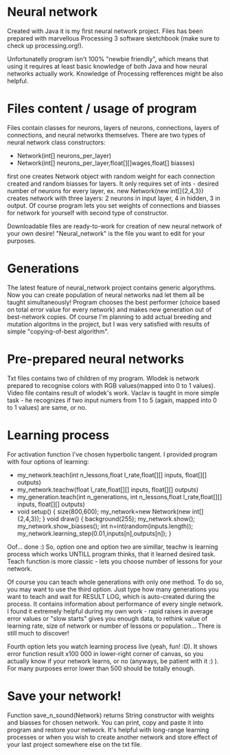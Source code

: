 # Neural network

Created with Java it is my first neural network project. Files has been prepared with marvellous Processing 3 software sketchbook (make sure to check up processing.org!).

Unfortunatelly program isn't 100% "newbie friendly", which means that using it requires at least basic knowledge of both Java and how neural networks actually work. Knowledge of Processing refferences might be also helpful.

# Files content / usage of program

Files contain classes for neurons, layers of neurons, connections, layers of connections, and neural networks themselves. There are two types of neural network class constructors:

- Network(int[] neurons_per_layer)
- Network(int[] neurons_per_layer,float[][]wages,float[] biasses)

first one creates Network object with random weight for each connection created and random biasses for layers. It only requires set of ints - desired number of neurons for every layer, ex. new Network(new int[]{2,4,3}) creates network with three layers: 2 neurons in input layer, 4 in hidden, 3 in output. Of course program lets you set weights of connections and biasses for network for yourself with second type of constructor.

Downloadable files are ready-to-work for creation of new neural network of your own desire! "Neural_network" is the file you want to edit for your purposes.

# Generations

The latest feature of neural_network project contains generic algorythms. Now you can create population of neural networks nad let them all be taught simultaneously! Program chooses the best performer (choice based on total error value for every network) and makes new generation out of best-network copies. Of course I'm planning to add actual breeding and mutation algoritms in the project, but I was very satisfied with results of simple "copying-of-best algorithm".

# Pre-prepared neural networks

Txt files contains two of children of my program. Wlodek is network prepared to recognise colors with RGB values(mapped into 0 to 1 values). Video file contains result of wlodek's work. Vaclav is taught in more simple task - he recognizes if two input numers from 1 to 5 (again, mapped into 0 to 1 values) are same, or no.

# Learning process

For activation function I've chosen hyperbolic tangent. I provided program with four options of learning:

- my_network.teach(int n_lessons,float l_rate,float[][] inputs, float[][] outputs)
- my_network.teachw(float l_rate,float[][] inputs, float[][] outputs)
- my_generation.teach(int n_generations, int n_lessons,float l_rate,float[][] inputs, float[][] outputs)
- void setup()
{
  size(800,600);
  my_network=new Network(new int[]{2,4,3});
}
void draw()
{
  background(255);
  my_network.show();
  my_network.show_biasses();
  int n=int(random(inputs.length));
  my_network.learning_step(0.01,inputs[n],outputs[n]);
}

Oof... done :) So, option one and option two are simillar, teachw is learning process which works UNTILL program thinks, that it learned desired task. Teach function is more classic - lets you choose number of lessons for your network.

Of course you can teach whole generations with only one method. To do so, you may want to use the third option. Just type how many generations you want to teach and wait for RESULT LOG, which is auto-created during the process. It contains information about performance of every single network. I found it extremely helpful during my own work - rapid raises in average error values or "slow starts" gives you enough data, to rethink value of learning rate, size of network or number of lessons or population... There is still much to discover! 

Fourth option lets you watch learning process live (yeah, fun! :D). It shows error function result x100 000 in lower-right corner of canvas, so you actually know if your network learns, or no (anyways, be patient with it :) ). For many purposes error lower than 500 should be totally enough.

# Save your network!

Function save_n_sound(Network) returns String constructor with weights and biasses for chosen network. You can print, copy and paste it into program and restore your network. It's helpful with long-range learning processes or when you wish to create another network and store effect of your last project somewhere else on the txt file.
